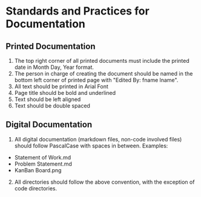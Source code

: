 # Standards and Practices for Documentation

## Printed Documentation

1. The top right corner of all printed documents must include the printed date in Month Day, Year format.
2. The person in charge of creating the document should be named in the bottom left corner of printed page with "Edited By: fname lname".
3. All text should be printed in Arial Font
4. Page title should be bold and underlined
5. Text should be left aligned
6. Text should be double spaced

## Digital Documentation

1. All digital documentation (markdown files, non-code involved files) should follow PascalCase with spaces in between. Examples:
  - Statement of Work.md
  - Problem Statement.md
  - KanBan Board.png
2. All directories should follow the above convention, with the exception of code directories.
